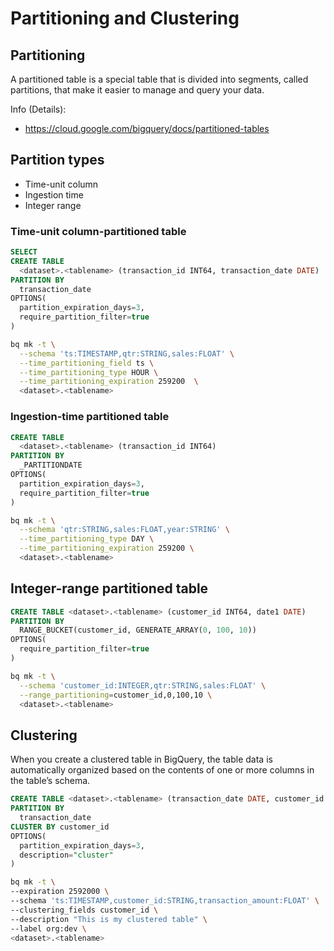 # Partitioning and Clustering

## Partitioning
A partitioned table is a special table that is divided into segments, called partitions, that make it easier to manage and query your data.


Info (Details): 
- https://cloud.google.com/bigquery/docs/partitioned-tables

## Partition types
- Time-unit column
- Ingestion time
- Integer range

### Time-unit column-partitioned table
```sql
SELECT 
CREATE TABLE
  <dataset>.<tablename> (transaction_id INT64, transaction_date DATE)
PARTITION BY
  transaction_date
OPTIONS(
  partition_expiration_days=3,
  require_partition_filter=true
)
```

```bash
bq mk -t \
  --schema 'ts:TIMESTAMP,qtr:STRING,sales:FLOAT' \
  --time_partitioning_field ts \
  --time_partitioning_type HOUR \
  --time_partitioning_expiration 259200  \
  <dataset>.<tablename>
  ```

### Ingestion-time partitioned table
```sql
CREATE TABLE
  <dataset>.<tablename> (transaction_id INT64)
PARTITION BY
  _PARTITIONDATE
OPTIONS(
  partition_expiration_days=3,
  require_partition_filter=true
)
```

```bash
bq mk -t \
  --schema 'qtr:STRING,sales:FLOAT,year:STRING' \
  --time_partitioning_type DAY \
  --time_partitioning_expiration 259200 \
  <dataset>.<tablename>
```

## Integer-range partitioned table
```sql
CREATE TABLE <dataset>.<tablename> (customer_id INT64, date1 DATE)
PARTITION BY
  RANGE_BUCKET(customer_id, GENERATE_ARRAY(0, 100, 10))
OPTIONS(
  require_partition_filter=true
)
```
```bash
bq mk -t \
  --schema 'customer_id:INTEGER,qtr:STRING,sales:FLOAT' \
  --range_partitioning=customer_id,0,100,10 \
  <dataset>.<tablename>
```

## Clustering
When you create a clustered table in BigQuery, the table data is automatically organized based on the contents of one or more columns in the table’s schema.

```sql
CREATE TABLE <dataset>.<tablename> (transaction_date DATE, customer_id INT64, transaction_amount FLOAT)
PARTITION BY
  transaction_date
CLUSTER BY customer_id
OPTIONS(
  partition_expiration_days=3,
  description="cluster"
)
```


```bash
bq mk -t \
--expiration 2592000 \
--schema 'ts:TIMESTAMP,customer_id:STRING,transaction_amount:FLOAT' \
--clustering_fields customer_id \
--description "This is my clustered table" \
--label org:dev \
<dataset>.<tablename>
```